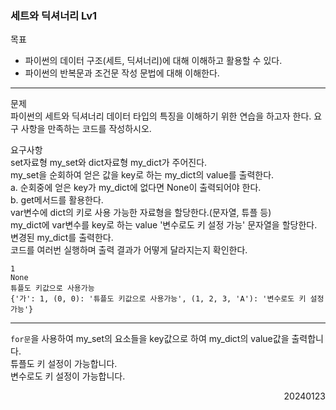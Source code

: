 ### 세트와 딕셔너리 Lv1
목표  
- 파이썬의 데이터 구조(세트, 딕셔너리)에 대해 이해하고 활용할 수 있다.
- 파이썬의 반복문과 조건문 작성 문법에 대해 이해한다.
---
문제  
파이썬의 세트와 딕셔너리 데이터 타입의 특징을 이해하기 위한 연습을 하고자 한다. 요구 사항을 만족하는 코드를 작성하시오.   

요구사항  
set자료형 my_set와 dict자료형 my_dict가 주어진다.  
my_set을 순회하여 얻은 값을 key로 하는 my_dict의 value를 출력한다.  
a. 순회중에 얻은 key가 my_dict에 없다면 None이 출력되어야 한다.  
b. get메서드를 활용한다.  
var변수에 dict의 키로 사용 가능한 자료형을 할당한다.(문자열, 튜플 등)  
my_dict에 var변수를 key로 하는 value '변수로도 키 설정 가능' 문자열을 할당한다.  
변경된 my_dict를 출력한다.  
코드를 여러번 실행하며 출력 결과가 어떻게 달라지는지 확인한다.  
```
1
None
튜플도 키값으로 사용가능
{'가': 1, (0, 0): '튜플도 키값으로 사용가능', (1, 2, 3, 'A'): '변수로도 키 설정 가능'}
```
---
`for문`을 사용하여 my_set의 요소들을 key값으로 하여 my_dict의 value값을 출력합니다.  
튜플도 키 설정이 가능합니다.  
변수로도 키 설정이 가능합니다.
<div style="text-align: right">20240123</div>